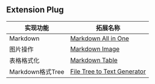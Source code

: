 
## Extension Plug

| 实现功能         | 拓展名称                                                                                                                     |
| ---------------- | ---------------------------------------------------------------------------------------------------------------------------- |
| Markdown         | [Markdown All in One](https://marketplace.visualstudio.com/items?itemName=yzhang.markdown-all-in-one)                        |
| 图片操作         | [Markdown Image](https://marketplace.visualstudio.com/items?itemName=hancel.markdown-image)                                  |
| 表格格式化       | [Markdown Table](https://marketplace.visualstudio.com/items?itemName=TakumiI.markdowntable)                                  |
| Markdown格式Tree | [File Tree to Text Generator](https://marketplace.visualstudio.com/items?itemName=d-koppenhagen.file-tree-to-text-generator) |